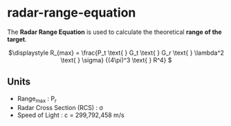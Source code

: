 # radar-range-equation

The **Radar Range Equation** is used to calculate the theoretical **range of the target**.

<div style="text-align: center;">

$\displaystyle
R_{max} =
\frac{P_t \text{ } G_t \text{ } G_r \text{ } \lambda^2  \text{ } \sigma}
{(4\pi)^3 \text{ } R^4}
$

</div>

## Units

- Range<sub>max</sub> : P<sub>r</sub>
- Radar Cross Section (RCS) : σ
- Speed of Light : c = 299,792,458 m/s